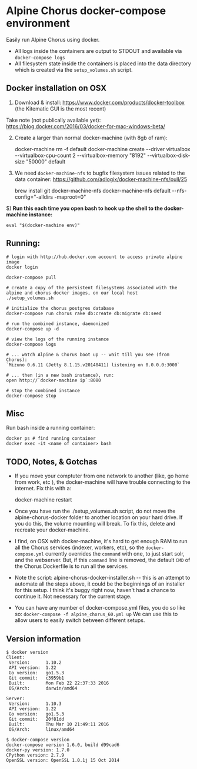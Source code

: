 # Alpine Chorus docker-compose environment

Easily run Alpine Chorus using docker.  

* All logs inside the containers are output to STDOUT and available via `docker-compose logs`
* All filesystem state inside the containers is placed into the data directory which is created via the 
  `setup_volumes.sh` script. 


## Docker installation on OSX
 
1) Download & install: https://www.docker.com/products/docker-toolbox (the Kitematic GUI is the most recent)    
  
  Take note (not publically available yet): https://blog.docker.com/2016/03/docker-for-mac-windows-beta/
  
2) Create a larger than normal docker-machine (with 8gb of ram):

    docker-machine rm -f default
    docker-machine create --driver virtualbox --virtualbox-cpu-count 2 --virtualbox-memory "8192" --virtualbox-disk-size "50000" default

3) We need `docker-machine-nfs` to bugfix filesystem issues related to the data container: https://github.com/adlogix/docker-machine-nfs/pull/25
 
    brew install git docker-machine-nfs 
    docker-machine-nfs default --nfs-config="-alldirs -maproot=0"

$) **Run this each time you open bash to hook up the shell to the docker-machine instance:**

    eval "$(docker-machine env)"    
    

## Running:

    # login with http://hub.docker.com account to access private alpine image
    docker login
    
    docker-compose pull

    # create a copy of the persistent filesystems associated with the alpine and chorus docker images, on our local host
    ./setup_volumes.sh  
    
    # initialize the chorus postgres database    
    docker-compose run chorus rake db:create db:migrate db:seed
    
    # run the combined instance, daemonized
    docker-compose up -d
    
    # view the logs of the running instance
    docker-compose logs

    # ... watch Alpine & Chorus boot up -- wait till you see (from Chorus):
    `Mizuno 0.6.11 (Jetty 8.1.15.v20140411) listening on 0.0.0.0:3000`
        
    # ... then (in a new bash instance), run:
    open http://`docker-machine ip`:8080

    # stop the combined instance
    docker-compose stop
            

## Misc            

Run bash inside a running container:

    docker ps # find running container
    docker exec -it <name of container> bash
    
    
## TODO, Notes, & Gotchas

* If you move your comptuter from one network to another (like, go home from work, etc
), the docker-machine will have trouble connecting to the internet.  Fix this with a:

    docker-machine restart

* Once you have run the ./setup_volumes.sh script, do not move the 
alpine-chorus-docker folder to another location on your hard drive.  If you do this,
the volume mounting will break.  To fix this, delete and recreate your docker-machine.

* I find, on OSX with docker-machine, it's hard to get enough RAM to run all the Chorus services (indexer, workers, etc),
  so the `docker-compose.yml` currently overrides the `command` with one, to just start solr, and the webserver.  But, if
  this `command` line is removed, the default `CMD` of the Chorus Dockerfile is to run all the services.

* Note the script: alpine-chorus-docker-installer.sh -- this is an attempt to automate all the steps above, it could be the beginnings
  of an installer for this setup.  I think it's buggy right now, haven't had a chance to continue it.  Not necessary for the current stage.

* You can have any number of docker-compose.yml files, you do so like so: `docker-compose -f alpine_chorus_60.yml up`
  We can use this to allow users to easily switch between different setups. 


## Version information

```
$ docker version
Client:
 Version:      1.10.2
 API version:  1.22
 Go version:   go1.5.3
 Git commit:   c3959b1
 Built:        Mon Feb 22 22:37:33 2016
 OS/Arch:      darwin/amd64

Server:
 Version:      1.10.3
 API version:  1.22
 Go version:   go1.5.3
 Git commit:   20f81dd
 Built:        Thu Mar 10 21:49:11 2016
 OS/Arch:      linux/amd64

$ docker-compose version
docker-compose version 1.6.0, build d99cad6
docker-py version: 1.7.0
CPython version: 2.7.9
OpenSSL version: OpenSSL 1.0.1j 15 Oct 2014  
```